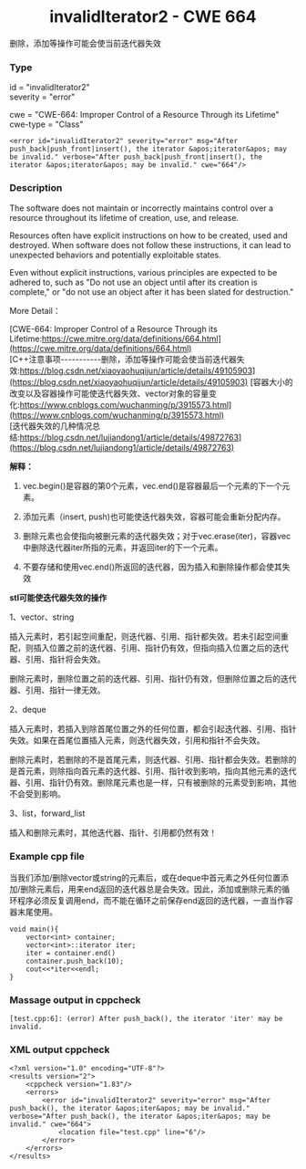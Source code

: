 # <center> invalidIterator2 - CWE 664

删除，添加等操作可能会使当前迭代器失效

### Type

id = "invalidIterator2"  
severity = "error"

cwe = "CWE-664: Improper Control of a Resource Through its Lifetime"  
cwe-type = "Class"

	<error id="invalidIterator2" severity="error" msg="After push_back|push_front|insert(), the iterator &apos;iterator&apos; may be invalid." verbose="After push_back|push_front|insert(), the iterator &apos;iterator&apos; may be invalid." cwe="664"/>



### Description

The software does not maintain or incorrectly maintains control over a resource throughout its lifetime of creation, use, and release.

Resources often have explicit instructions on how to be created, used and destroyed. When software does not follow these instructions, it can lead to unexpected behaviors and potentially exploitable states.

Even without explicit instructions, various principles are expected to be adhered to, such as "Do not use an object until after its creation is complete," or "do not use an object after it has been slated for destruction."

More Detail：

[CWE-664: Improper Control of a Resource Through its Lifetime:https://cwe.mitre.org/data/definitions/664.html](https://cwe.mitre.org/data/definitions/664.html)  
[C++注意事项-----------删除，添加等操作可能会使当前迭代器失效:https://blog.csdn.net/xiaoyaohuqijun/article/details/49105903](https://blog.csdn.net/xiaoyaohuqijun/article/details/49105903)
[容器大小的改变以及容器操作可能使迭代器失效、vector对象的容量变化:https://www.cnblogs.com/wuchanming/p/3915573.html](https://www.cnblogs.com/wuchanming/p/3915573.html)  
[迭代器失效的几种情况总结:https://blog.csdn.net/lujiandong1/article/details/49872763](https://blog.csdn.net/lujiandong1/article/details/49872763)  

**解释：**

1. vec.begin()是容器的第0个元素，vec.end()是容器最后一个元素的下一个元素。

2. 添加元素（insert, push)也可能使迭代器失效，容器可能会重新分配内存。

3. 删除元素也会使指向被删元素的迭代器失效；对于vec.erase(iter)，容器vec中删除迭代器iter所指的元素，并返回iter的下一个元素。

4. 不要存储和使用vec.end()所返回的迭代器，因为插入和删除操作都会使其失效


**stl可能使迭代器失效的操作**

1、vector、string

插入元素时，若引起空间重配，则迭代器、引用、指针都失效。若未引起空间重配，则插入位置之前的迭代器、引用、指针仍有效，但指向插入位置之后的迭代器、引用、指针将会失效。

删除元素时，删除位置之前的迭代器、引用、指针仍有效，但删除位置之后的迭代器、引用、指针一律无效。


2、deque

插入元素时，若插入到除首尾位置之外的任何位置，都会引起迭代器、引用、指针失效。如果在首尾位置插入元素，则迭代器失效，引用和指针不会失效。

删除元素时，若删除的不是首尾元素，则迭代器、引用、指针都会失效。若删除的是首元素，则除指向首元素的迭代器、引用、指针收到影响，指向其他元素的迭代器、引用、指针仍有效。删除尾元素也是一样，只有被删除的元素受到影响，其他不会受到影响。


3、list，forward_list

插入和删除元素时，其他迭代器、指针、引用都仍然有效！

### Example cpp file

当我们添加/删除vector或string的元素后，或在deque中首元素之外任何位置添加/删除元素后，用来end返回的迭代器总是会失效。因此，添加或删除元素的循环程序必须反复调用end，而不能在循环之前保存end返回的迭代器，一直当作容器末尾使用。

	void main(){  
		vector<int> container;  
		vector<int>::iterator iter;
		iter = container.end()
		container.push_back(10);
		cout<<*iter<<endl;  
	}

### Massage output in cppcheck

	[test.cpp:6]: (error) After push_back(), the iterator 'iter' may be invalid.


### XML output cppcheck

	<?xml version="1.0" encoding="UTF-8"?>
	<results version="2">
	    <cppcheck version="1.83"/>
	    <errors>
	        <error id="invalidIterator2" severity="error" msg="After push_back(), the iterator &apos;iter&apos; may be invalid." verbose="After push_back(), the iterator &apos;iter&apos; may be invalid." cwe="664">
	            <location file="test.cpp" line="6"/>
	        </error>
	    </errors>
	</results>